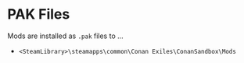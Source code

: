 # PAK Files

Mods are installed as `.pak` files to ...

- `<SteamLibrary>\steamapps\common\Conan Exiles\ConanSandbox\Mods`